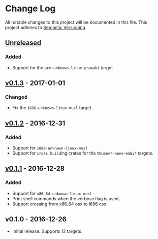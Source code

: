 # Change Log

All notable changes to this project will be documented in this file.
This project adheres to [Semantic Versioning](http://semver.org/).

## [Unreleased]

### Added

- Support for the `arm-unknown-linux-gnueabi` target

## [v0.1.3] - 2017-01-01

### Changed

- Fix the `i686-unknown-linux-musl` target

## [v0.1.2] - 2016-12-31

### Added

- Support for `i686-unknown-linux-musl`
- Support for `cross build`ing crates for the `thumbv*-none-eabi*` targets.

## [v0.1.1] - 2016-12-28

### Added

- Support for `x86_64-unknown-linux-musl`
- Print shell commands when the verbose flag is used.
- Support crossing from x86_64 osx to i686 osx

## v0.1.0 - 2016-12-26

- Initial release. Supports 12 targets.

[Unreleased]: https://github.com/japaric/cross/compare/v0.1.3...HEAD
[v0.1.3]: https://github.com/japaric/cross/compare/v0.1.2...v0.1.3
[v0.1.2]: https://github.com/japaric/cross/compare/v0.1.1...v0.1.2
[v0.1.1]: https://github.com/japaric/cross/compare/v0.1.0...v0.1.1
